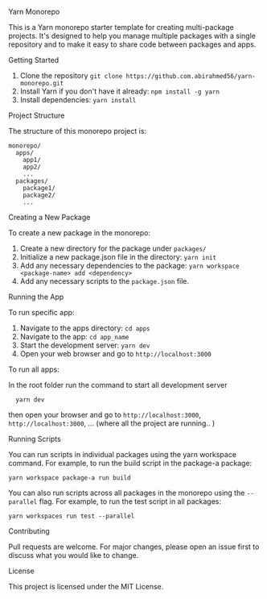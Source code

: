 Yarn Monorepo

  This is a Yarn monorepo starter template for creating multi-package projects. It's designed to help you manage multiple packages with a single repository and to make it easy to share code between packages and apps.

  Getting Started

  1. Clone the repository `git clone https://github.com.abirahmed56/yarn-monorepo.git`
  2. Install Yarn if you don't have it already: `npm install -g yarn`
  3. Install dependencies: `yarn install`


Project Structure

 The structure of this monorepo project is: 

    monorepo/
      apps/
        app1/
        app2/
        ...
      packages/
        package1/
        package2/
        ...


Creating a New Package

  To create a new package in the monorepo:

  1. Create a new directory for the package under `packages/`
  2. Initialize a new package.json file in the directory: `yarn init`
  3. Add any necessary dependencies to the package: `yarn workspace <package-name> add <dependency>`
  4. Add any necessary scripts to the `package.json` file.


Running the App

  To run specific app:

  1. Navigate to the apps directory: `cd apps`
  2. Navigate to the app: `cd app_name`
  3. Start the development server: `yarn dev`
  4. Open your web browser and go to `http://localhost:3000`

  To run all apps:

  In the root folder run the command to start all development server

      yarn dev

  then open your browser and go to `http://localhost:3000`, `http://localhost:3000`, ...
    (where all the project are running.. )

Running Scripts

  You can run scripts in individual packages using the yarn workspace command. For example, to run the build script in the package-a package:

    yarn workspace package-a run build

  You can also run scripts across all packages in the monorepo using the `--parallel` flag. For example, to run the test script in all packages:

    yarn workspaces run test --parallel


Contributing

  Pull requests are welcome. For major changes, please open an issue first to discuss what you would like to change.


License

  This project is licensed under the MIT License.